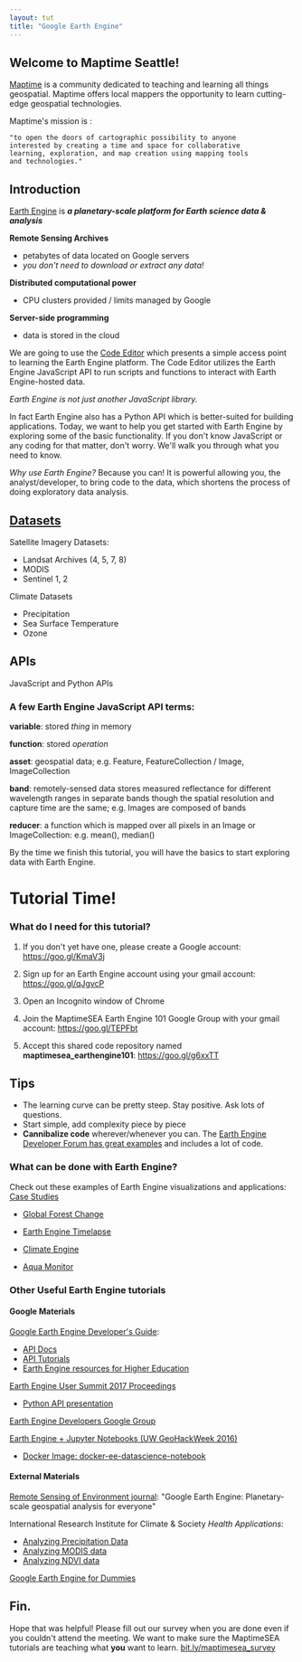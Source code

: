 ```yaml
---
layout: tut
title: "Google Earth Engine"
---
```


## Welcome to Maptime Seattle!

[Maptime](http://maptime.io/) is a community dedicated to teaching and learning all things geospatial. Maptime offers local mappers the opportunity to learn cutting-edge geospatial technologies.

Maptime's mission is :
```
"to open the doors of cartographic possibility to anyone
interested by creating a time and space for collaborative
learning, exploration, and map creation using mapping tools
and technologies."
```

## Introduction
[Earth Engine](https://earthengine.google.com/) is ***a planetary-scale platform for Earth science data & analysis***

**Remote Sensing Archives**
- petabytes of data located on Google servers
- *you don't need to download or extract any data!*

**Distributed computational power**
- CPU clusters provided / limits managed by Google

**Server-side programming**
- data is stored in the cloud

We are going to use the [Code Editor](https://code.earthengine.google.com/) which presents a simple access point to learning the Earth Engine platform. The Code Editor utilizes the Earth Engine JavaScript API to run scripts and functions to interact with Earth Engine-hosted data.

*Earth Engine is not just another JavaScript library.*

In fact Earth Engine also has a Python API which is better-suited for building applications. Today, we want to help you get started with Earth Engine by exploring some of the basic functionality. If you don't know JavaScript or any coding for that matter, don't worry. We'll walk you through what you need to know.

*Why use Earth Engine?*
Because you can! It is powerful allowing you, the analyst/developer, to bring code to the data, which shortens the process of doing exploratory data analysis.


## [Datasets](https://earthengine.google.com/datasets/)
Satellite Imagery Datasets:
- Landsat Archives (4, 5, 7, 8)
- MODIS
- Sentinel 1, 2

Climate Datasets
-	Precipitation
-	Sea Surface Temperature
- Ozone

## APIs

JavaScript and Python APIs

### A few Earth Engine JavaScript API terms:

**variable**:		stored *thing* in memory

**function**:		stored *operation*

**asset**:		geospatial data; e.g. Feature, FeatureCollection / Image, ImageCollection

**band**:		remotely-sensed data stores measured reflectance for different wavelength ranges in separate bands though the spatial  resolution and capture time are the same; e.g. Images are composed of bands

**reducer**:	a function which is mapped over all pixels in an Image or ImageCollection:	e.g. mean(), median()


By the time we finish this tutorial, you will have the basics to start exploring data with Earth Engine.


# Tutorial Time!

### What do I need for this tutorial?
1. If you don't yet have one, please create a Google account: https://goo.gl/KmaV3j

2. Sign up for an Earth Engine account using your gmail account: https://goo.gl/qJgvcP

3. Open an Incognito window of Chrome

4. Join the MaptimeSEA Earth Engine 101 Google Group with your gmail account: https://goo.gl/TEPFbt

5. Accept this shared code repository named **maptimesea_earthengine101**: https://goo.gl/g6xxTT


## Tips

* The learning curve can be pretty steep. Stay positive.  Ask lots of questions.
* Start simple, add complexity piece by piece
* **Cannibalize code** wherever/whenever you can. The [Earth Engine Developer Forum has great examples](https://groups.google.com/forum/#!forum/google-earth-engine-developers) and includes a lot of code.


### What can be done with Earth Engine?

Check out these examples of Earth Engine visualizations and applications:
[Case Studies](https://earthengine.google.com/case_studies/)

- [Global Forest Change](http://earthenginepartners.appspot.com/science-2013-global-forest)

- [Earth Engine Timelapse](https://earthengine.google.com/timelapse/)

- [Climate Engine](http://climateengine.org/)

- [Aqua Monitor](http://aqua-monitor.appspot.com/)

### Other Useful Earth Engine tutorials

#### Google Materials
[Google Earth Engine Developer's Guide](https://developers.google.com/earth-engine/):
- [API Docs](https://developers.google.com/earth-engine/api_docs)
- [API Tutorials](https://developers.google.com/earth-engine/tutorials)
- [Earth Engine resources for Higher Education](https://developers.google.com/earth-engine/edu)

[Earth Engine User Summit 2017 Proceedings](https://events.withgoogle.com/google-earth-engine-user-summit-2017/breakout-sessions/#content)
- [Python API presentation](https://docs.google.com/presentation/d/1MVVeyCdm-FrMVRPop6wB3iyd85TAlwB-F9ygTQZ8S1w/pub?slide=id.g1e419debf0_1_205)

[Earth Engine Developers Google Group](https://groups.google.com/forum/#!forum/google-earth-engine-developers)

[Earth Engine + Jupyter Notebooks (UW GeoHackWeek 2016)](https://goo.gl/8jf7RU)
- [Docker Image: docker-ee-datascience-notebook](https://hub.docker.com/r/tylere/docker-ee-datascience-notebook/)

#### External Materials

[Remote Sensing of Environment journal](http://www.sciencedirect.com/science/article/pii/S0034425717302900): "Google Earth Engine: Planetary-scale geospatial analysis for everyone"

International Research Institute for Climate & Society *Health Applications*:
- [Analyzing Precipitation Data](http://iri.columbia.edu/~pceccato/Google_Training_Health/CHIRPS_Precipitation.pdf)
- [Analyzing MODIS data](http://iri.columbia.edu/~pceccato/Google_Training_Health/MODIS%20lst.pdf)
- [Analyzing NDVI data](http://iri.columbia.edu/~pceccato/Google_Training_Health/NDVI.pdf)

[Google Earth Engine for Dummies](https://slides.com/miguelangelmenarguez)


## Fin.

Hope that was helpful! Please fill out our survey when you are done even if you couldn't attend the meeting. We want to make sure the MaptimeSEA tutorials are teaching what **you** want to learn. [bit.ly/maptimesea_survey](http://bit.ly/maptimesea_survey)
